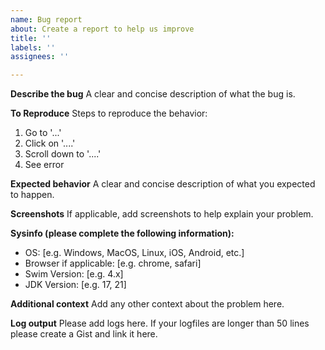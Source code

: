 ```yaml
---
name: Bug report
about: Create a report to help us improve
title: ''
labels: ''
assignees: ''

---
```


**Describe the bug**
A clear and concise description of what the bug is.

**To Reproduce**
Steps to reproduce the behavior:
1. Go to '...'
2. Click on '....'
3. Scroll down to '....'
4. See error

**Expected behavior**
A clear and concise description of what you expected to happen.

**Screenshots**
If applicable, add screenshots to help explain your problem.

**Sysinfo (please complete the following information):**
 - OS: [e.g. Windows, MacOS, Linux, iOS, Android, etc.]
 - Browser if applicable: [e.g. chrome, safari]
 - Swim Version: [e.g. 4.x]
 - JDK Version: [e.g. 17, 21]

**Additional context**
Add any other context about the problem here.

**Log output**
Please add logs here. If your logfiles are longer than 50 lines please create a Gist and link it here.
